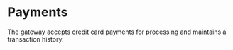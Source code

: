# Payments
The gateway accepts credit card payments for processing and maintains a transaction history.
